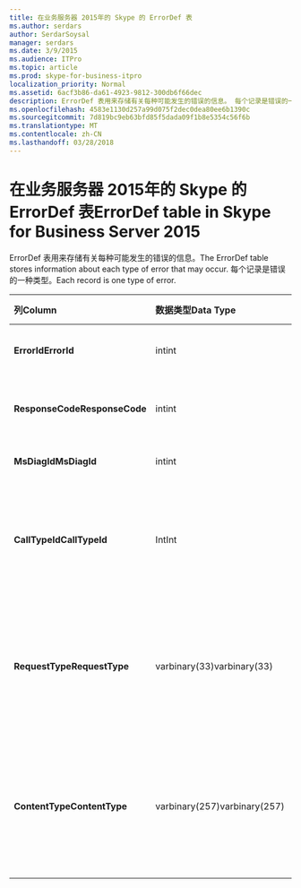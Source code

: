 ```yaml
---
title: 在业务服务器 2015年的 Skype 的 ErrorDef 表
ms.author: serdars
author: SerdarSoysal
manager: serdars
ms.date: 3/9/2015
ms.audience: ITPro
ms.topic: article
ms.prod: skype-for-business-itpro
localization_priority: Normal
ms.assetid: 6acf3b86-da61-4923-9812-300db6f66dec
description: ErrorDef 表用来存储有关每种可能发生的错误的信息。 每个记录是错误的一种类型。
ms.openlocfilehash: 4583e1130d257a99d075f2dec0dea80ee6b1390c
ms.sourcegitcommit: 7d819bc9eb63bfd85f5dada09f1b8e5354c56f6b
ms.translationtype: MT
ms.contentlocale: zh-CN
ms.lasthandoff: 03/28/2018
---
```

# <a name="errordef-table-in-skype-for-business-server-2015"></a><span data-ttu-id="7f6d8-104">在业务服务器 2015年的 Skype 的 ErrorDef 表</span><span class="sxs-lookup"><span data-stu-id="7f6d8-104">ErrorDef table in Skype for Business Server 2015</span></span>
 
<span data-ttu-id="7f6d8-105">ErrorDef 表用来存储有关每种可能发生的错误的信息。</span><span class="sxs-lookup"><span data-stu-id="7f6d8-105">The ErrorDef table stores information about each type of error that may occur.</span></span> <span data-ttu-id="7f6d8-106">每个记录是错误的一种类型。</span><span class="sxs-lookup"><span data-stu-id="7f6d8-106">Each record is one type of error.</span></span>
  
|<span data-ttu-id="7f6d8-107">**列**</span><span class="sxs-lookup"><span data-stu-id="7f6d8-107">**Column**</span></span>|<span data-ttu-id="7f6d8-108">**数据类型**</span><span class="sxs-lookup"><span data-stu-id="7f6d8-108">**Data Type**</span></span>|<span data-ttu-id="7f6d8-109">**键/索引**</span><span class="sxs-lookup"><span data-stu-id="7f6d8-109">**Key/Index**</span></span>|<span data-ttu-id="7f6d8-110">**详细信息**</span><span class="sxs-lookup"><span data-stu-id="7f6d8-110">**Details**</span></span>|
|:-----|:-----|:-----|:-----|
|<span data-ttu-id="7f6d8-111">**ErrorId**</span><span class="sxs-lookup"><span data-stu-id="7f6d8-111">**ErrorId**</span></span> <br/> |<span data-ttu-id="7f6d8-112">int</span><span class="sxs-lookup"><span data-stu-id="7f6d8-112">int</span></span>  <br/> |<span data-ttu-id="7f6d8-113">Primary</span><span class="sxs-lookup"><span data-stu-id="7f6d8-113">Primary</span></span>  <br/> |<span data-ttu-id="7f6d8-114">唯一 ID 号标识这种类型的错误。</span><span class="sxs-lookup"><span data-stu-id="7f6d8-114">Unique ID number identifying this type of error.</span></span>  <br/> |
|<span data-ttu-id="7f6d8-115">**ResponseCode**</span><span class="sxs-lookup"><span data-stu-id="7f6d8-115">**ResponseCode**</span></span> <br/> |<span data-ttu-id="7f6d8-116">int</span><span class="sxs-lookup"><span data-stu-id="7f6d8-116">int</span></span>  <br/> | <br/> |<span data-ttu-id="7f6d8-117">与此错误关联的标准 SIP 响应代码。</span><span class="sxs-lookup"><span data-stu-id="7f6d8-117">Standard SIP response code associated with this error.</span></span>  <br/> |
|<span data-ttu-id="7f6d8-118">**MsDiagId**</span><span class="sxs-lookup"><span data-stu-id="7f6d8-118">**MsDiagId**</span></span> <br/> |<span data-ttu-id="7f6d8-119">int</span><span class="sxs-lookup"><span data-stu-id="7f6d8-119">int</span></span>  <br/> | <br/> |<span data-ttu-id="7f6d8-120">Microsoft 诊断程序 id。</span><span class="sxs-lookup"><span data-stu-id="7f6d8-120">Microsoft Diagnostic ID.</span></span>  <br/> |
|<span data-ttu-id="7f6d8-121">**CallTypeId**</span><span class="sxs-lookup"><span data-stu-id="7f6d8-121">**CallTypeId**</span></span> <br/> |<span data-ttu-id="7f6d8-122">Int</span><span class="sxs-lookup"><span data-stu-id="7f6d8-122">Int</span></span>  <br/> |<span data-ttu-id="7f6d8-123">外</span><span class="sxs-lookup"><span data-stu-id="7f6d8-123">Foreign</span></span>  <br/> |<span data-ttu-id="7f6d8-124">调用的类型。</span><span class="sxs-lookup"><span data-stu-id="7f6d8-124">Type of the call.</span></span> <span data-ttu-id="7f6d8-125">[业务服务器 2015年的 Skype 在 CallType 表](calltype.md)的详细信息，请参阅。</span><span class="sxs-lookup"><span data-stu-id="7f6d8-125">See the [CallType table in Skype for Business Server 2015](calltype.md) for more information.</span></span> <br/> |
|<span data-ttu-id="7f6d8-126">**RequestType**</span><span class="sxs-lookup"><span data-stu-id="7f6d8-126">**RequestType**</span></span> <br/> |<span data-ttu-id="7f6d8-127">varbinary(33)</span><span class="sxs-lookup"><span data-stu-id="7f6d8-127">varbinary(33)</span></span>  <br/> | <br/> |<span data-ttu-id="7f6d8-128">失败的请求的类型。</span><span class="sxs-lookup"><span data-stu-id="7f6d8-128">Type of request that failed.</span></span>  <br/> <span data-ttu-id="7f6d8-129">此数据可以转换为文本格式，使用以下语法：</span><span class="sxs-lookup"><span data-stu-id="7f6d8-129">This data can be converted to text format by using this syntax:</span></span>  <br/>  `cast(cast(RequestType as varbinary(max)) as varchar(max))` <br/> |
|<span data-ttu-id="7f6d8-130">**ContentType**</span><span class="sxs-lookup"><span data-stu-id="7f6d8-130">**ContentType**</span></span> <br/> |<span data-ttu-id="7f6d8-131">varbinary(257)</span><span class="sxs-lookup"><span data-stu-id="7f6d8-131">varbinary(257)</span></span>  <br/> | <br/> |<span data-ttu-id="7f6d8-132">失败的请求的内容类型。</span><span class="sxs-lookup"><span data-stu-id="7f6d8-132">Content type of the request that failed.</span></span>  <br/> <span data-ttu-id="7f6d8-133">通过使用此 syntaxt，此数据可以转换为文本格式：</span><span class="sxs-lookup"><span data-stu-id="7f6d8-133">This data can be converted to text format by using this syntaxt:</span></span>  <br/>  `cast(cast(ContentType as varbinary(max)) as varchar(max))` <br/> |
   

